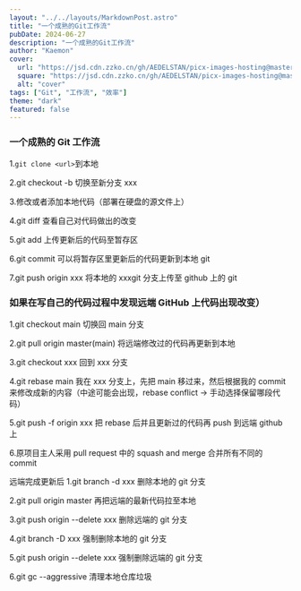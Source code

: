 ```yaml
---
layout: "../../layouts/MarkdownPost.astro"
title: "一个成熟的Git工作流"
pubDate: 2024-06-27
description: "一个成熟的Git工作流"
author: "Kaemon"
cover:
  url: "https://jsd.cdn.zzko.cn/gh/AEDELSTAN/picx-images-hosting@master/Pictures/Blogs/The-Boy-and-the-Heron-1.7p2jladte.webp"
  square: "https://jsd.cdn.zzko.cn/gh/AEDELSTAN/picx-images-hosting@master/Pictures/Blogs/The-Boy-and-the-Heron-1.7p2jladte.webp"
  alt: "cover"
tags: ["Git", "工作流", "效率"]
theme: "dark"
featured: false
---
```


### 一个成熟的 Git 工作流

1.```git clone <url>```到本地

2.git checkout -b <xxx> 切换至新分支 xxx

3.修改或者添加本地代码（部署在硬盘的源文件上）

4.git diff 查看自己对代码做出的改变

5.git add 上传更新后的代码至暂存区

6.git commit 可以将暂存区里更新后的代码更新到本地 git

7.git push origin xxx 将本地的 xxxgit 分支上传至 github 上的 git

### 如果在写自己的代码过程中发现远端 GitHub 上代码出现改变）

1.git checkout main 切换回 main 分支

2.git pull origin master(main) 将远端修改过的代码再更新到本地

3.git checkout xxx 回到 xxx 分支

4.git rebase main 我在 xxx 分支上，先把 main 移过来，然后根据我的 commit 来修改成新的内容（中途可能会出现，rebase conflict -> 手动选择保留哪段代码）

5.git push -f origin xxx 把 rebase 后并且更新过的代码再 push 到远端 github 上

6.原项目主人采用 pull request 中的 squash and merge 合并所有不同的 commit

远端完成更新后
1.git branch -d xxx 删除本地的 git 分支

2.git pull origin master 再把远端的最新代码拉至本地

3.git push origin --delete xxx 删除远端的 git 分支

4.git branch -D xxx 强制删除本地的 git 分支

5.git push origin --delete xxx 强制删除远端的 git 分支

6.git gc --aggressive 清理本地仓库垃圾